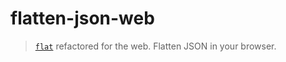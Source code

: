 # flatten-json-web
> [`flat`](https://github.com/hughsk/flat) refactored for the web. Flatten JSON in your browser.
